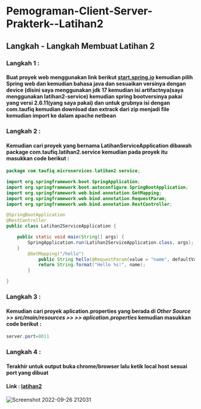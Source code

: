 # Pemograman-Client-Server-Prakterk--Latihan2
## Langkah - Langkah Membuat Latihan 2
### Langkah 1 :
#### Buat proyek web menggunakan link berikut [start.spring.io](https://start.spring.io/) kemudian pilih Spring web dan kemudian bahasa java dan sesuaikan versinya dengan device (disini saya menggunakan jdk 17 kemudian isi artifactnya(saya menggunakan latihan2-service) kemudian spring bootversinya pakai yang versi 2.6.11(yang saya pakai) dan untuk grubnya isi dengan com.taufiq kemudian download dan extrack dari zip menjadi file kemudian import ke dalam apache netbean
### Langkah 2 :
#### Kemudian cari proyek yang bernama LatihanServiceApplication dibawah package com.taufiq.latihan2.service kemudian pada proyek itu masukkan code berikut : 
```java
package com.taufiq.microservices.latihan2.service;

import org.springframework.boot.SpringApplication;
import org.springframework.boot.autoconfigure.SpringBootApplication;
import org.springframework.web.bind.annotation.GetMapping;
import org.springframework.web.bind.annotation.RequestParam;
import org.springframework.web.bind.annotation.RestController;

@SpringBootApplication
@RestController
public class Latihan2ServiceApplication {

	public static void main(String[] args) {
		SpringApplication.run(Latihan2ServiceApplication.class, args);
	}
        @GetMapping("/hello")
            public String hello(@RequestParam(value = "name", defaultValue = "Latihan 2") String name) {
            return String.format("Hello %s!", name);
        }

}

```
### Langkah 3 :
#### Kemudian cari proyek aplication.properties yang berada di *Other Source >> src/main/resources >> >> aplication.properties* kemudian masukkan code berikut :
```java
server.port=8011
```
### Langkah 4 :
#### Terakhir untuk output buka chrome/browser lalu ketik local host sesuai port yang dibuat 
#### Link : [latihan2](http://localhost:8011/hello)
![Screenshot 2022-09-26 212031](https://user-images.githubusercontent.com/113502696/192300844-900fb50f-7a3b-4154-8655-9b81c79352f9.jpg)
